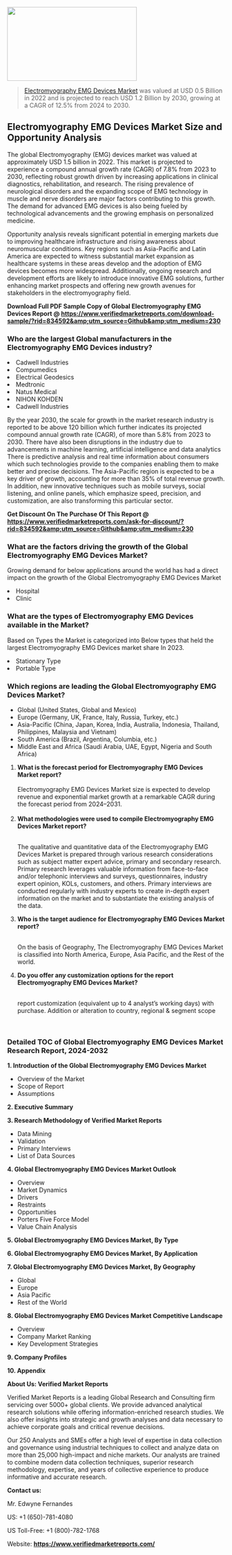 <img src="https://ffe5etoiles.com/wp-content/uploads/2024/12/MST1-300x171.png" alt="" width="300" height="171" class="alignnone size-medium wp-image-20088" /><blockquote><p><p><a href="https://www.verifiedmarketreports.com/download-sample/?rid=834592&utm_source=Github&utm_medium=230" target="_blank">Electromyography EMG Devices Market</a> was valued at USD 0.5 Billion in 2022 and is projected to reach USD 1.2 Billion by 2030, growing at a CAGR of 12.5% from 2024 to 2030.</p></blockquote><p><h2>Electromyography EMG Devices Market Size and Opportunity Analysis</h2><p>The global Electromyography (EMG) devices market was valued at approximately USD 1.5 billion in 2022. This market is projected to experience a compound annual growth rate (CAGR) of 7.8% from 2023 to 2030, reflecting robust growth driven by increasing applications in clinical diagnostics, rehabilitation, and research. The rising prevalence of neurological disorders and the expanding scope of EMG technology in muscle and nerve disorders are major factors contributing to this growth. The demand for advanced EMG devices is also being fueled by technological advancements and the growing emphasis on personalized medicine.</p><p>Opportunity analysis reveals significant potential in emerging markets due to improving healthcare infrastructure and rising awareness about neuromuscular conditions. Key regions such as Asia-Pacific and Latin America are expected to witness substantial market expansion as healthcare systems in these areas develop and the adoption of EMG devices becomes more widespread. Additionally, ongoing research and development efforts are likely to introduce innovative EMG solutions, further enhancing market prospects and offering new growth avenues for stakeholders in the electromyography field.</p></p><p class=""><strong>Download Full PDF Sample Copy of Global Electromyography EMG Devices Report @ <a href="https://www.verifiedmarketreports.com/download-sample/?rid=834592&amp;utm_source=Github&amp;utm_medium=230" target="_blank">https://www.verifiedmarketreports.com/download-sample/?rid=834592&amp;utm_source=Github&amp;utm_medium=230</a></strong></p><h3 id="" class="">Who are the largest Global manufacturers in the Electromyography EMG Devices industry?</h3><p><li>Cadwell Industries</li><li> Compumedics</li><li> Electrical Geodesics</li><li> Medtronic</li><li> Natus Medical</li><li> NIHON KOHDEN</li><li> Cadwell Industries</li></p><div class=""><div class="" dir="" data-message-author-role="" data-message-id="" data-message-model-slug=""><div class=""><div class=""><div class=""><div class="" dir="" data-message-author-role="" data-message-id="" data-message-model-slug=""><div class=""><div class=""><p>By the year 2030, the scale for growth in the market research industry is reported to be above 120 billion which further indicates its projected compound annual growth rate (CAGR), of more than 5.8% from 2023 to 2030. There have also been disruptions in the industry due to advancements in machine learning, artificial intelligence and data analytics There is predictive analysis and real time information about consumers which such technologies provide to the companies enabling them to make better and precise decisions. The Asia-Pacific region is expected to be a key driver of growth, accounting for more than 35% of total revenue growth. In addition, new innovative techniques such as mobile surveys, social listening, and online panels, which emphasize speed, precision, and customization, are also transforming this particular sector.</p><p><strong>Get Discount On The Purchase Of This Report @&nbsp; <a href="https://www.verifiedmarketreports.com/ask-for-discount/?rid=834592&amp;utm_source=Github&amp;utm_medium=230" target="_blank">https://www.verifiedmarketreports.com/ask-for-discount/?rid=834592&amp;utm_source=Github&amp;utm_medium=230</a></strong></p></div></div></div></div></div></div></div></div><h3 id="" class="">What are the factors driving the growth of the Global Electromyography EMG Devices Market?</h3><p id="" class="">Growing demand for below applications around the world has had a direct impact on the growth of the Global Electromyography EMG Devices Market</p><p id="" class=""><li>Hospital</li><li> Clinic</li></p><h3 id="" class="">What are the types of Electromyography EMG Devices available in the Market?</h3><p id="" class="">Based on Types the Market is categorized into Below types that held the largest Electromyography EMG Devices market share In 2023.</p><p id="" class=""><li>Stationary Type</li><li> Portable Type</li></p><h3 id="" class="">Which regions are leading the Global Electromyography EMG Devices Market?</h3><ul><li>Global (United States, Global and Mexico)</li><li>Europe (Germany, UK, France, Italy, Russia, Turkey, etc.)</li><li>Asia-Pacific (China, Japan, Korea, India, Australia, Indonesia, Thailand, Philippines, Malaysia and Vietnam)</li><li>South America (Brazil, Argentina, Columbia, etc.)</li><li>Middle East and Africa (Saudi Arabia, UAE, Egypt, Nigeria and South Africa)</li></ul><p><ol><li><strong>What is the forecast period for Electromyography EMG Devices Market report?<br /></strong><br /><span data-sheets-root="1" data-sheets-value="{&quot;1&quot;:2,&quot;2&quot;:&quot;XXXX size is expected to develop revenue and exponential market growth at a remarkable CAGR during the forecast period from 2024&ndash;2030.&quot;}" data-sheets-userformat="{&quot;2&quot;:12674,&quot;4&quot;:{&quot;1&quot;:2,&quot;2&quot;:16776960},&quot;10&quot;:2,&quot;11&quot;:0,&quot;15&quot;:&quot;Arial&quot;,&quot;16&quot;:12}">Electromyography EMG Devices Market size is expected to develop revenue and exponential market growth at a remarkable CAGR during the forecast period from 2024&ndash;2031.</span><br /><br /></li><li><strong>What methodologies were used to compile Electromyography EMG Devices Market report?<br /><br /></strong><p>The qualitative and quantitative data of the&nbsp;Electromyography EMG Devices Market is prepared through various research considerations such as subject matter expert advice, primary and secondary research. Primary research leverages valuable information from face-to-face and/or telephonic interviews and surveys, questionnaires, industry expert opinion, KOLs, customers, and others. Primary interviews are conducted regularly with industry experts to create in-depth expert information on the market and to substantiate the existing analysis of the data.&nbsp;</p></li><li><strong>Who is the target audience for Electromyography EMG Devices Market report?<br /><br /></strong><p>On the basis of Geography, The&nbsp;Electromyography EMG Devices Market is classified into North America, Europe, Asia Pacific, and the Rest of the world.</p></li><li><strong>Do you offer any customization options for the report Electromyography EMG Devices Market?<br /><br /></strong><p>report customization (equivalent up to 4 analyst&rsquo;s working days) with purchase. Addition or alteration to country, regional &amp; segment scope</p><p>&nbsp;</p></li></ol></p><h3 id="" class="">Detailed TOC of Global Electromyography EMG Devices Market Research Report, 2024-2032</h3><p id="" class=""><strong>1. Introduction of the Global Electromyography EMG Devices Market</strong></p><ul><li>Overview of the Market</li><li>Scope of Report</li><li>Assumptions</li></ul><p id="" class=""><strong>2. Executive Summary</strong></p><p id="" class=""><strong>3. Research Methodology of&nbsp;Verified Market Reports</strong></p><ul><li>Data Mining</li><li>Validation</li><li>Primary Interviews</li><li>List of Data Sources</li></ul><p id="" class=""><strong>4. Global Electromyography EMG Devices Market Outlook</strong></p><ul><li>Overview</li><li>Market Dynamics</li><li>Drivers</li><li>Restraints</li><li>Opportunities</li><li>Porters Five Force Model</li><li>Value Chain Analysis</li></ul><p id="" class=""><strong>5. Global Electromyography EMG Devices Market, By&nbsp;Type</strong></p><p id="" class=""><strong>6. Global Electromyography EMG Devices Market, By Application</strong></p><p id="" class=""><strong>7. Global Electromyography EMG Devices Market, By Geography</strong></p><ul><li>Global</li><li>Europe</li><li>Asia Pacific</li><li>Rest of the World</li></ul><p id="" class=""><strong>8. Global Electromyography EMG Devices Market Competitive Landscape</strong></p><ul><li>Overview</li><li>Company Market Ranking</li><li>Key Development Strategies</li></ul><p id="" class=""><strong>9. Company Profiles</strong></p><p id="" class=""><strong>10. Appendix</strong></p><p id="" class=""><strong>About Us: Verified Market Reports</strong></p><p id="" class="">Verified Market Reports is a leading Global Research and Consulting firm servicing over 5000+ global clients. We provide advanced analytical research solutions while offering information-enriched research studies. We also offer insights into strategic and growth analyses and data necessary to achieve corporate goals and critical revenue decisions.</p><p id="" class="">Our 250 Analysts and SMEs offer a high level of expertise in data collection and governance using industrial techniques to collect and analyze data on more than 25,000 high-impact and niche markets. Our analysts are trained to combine modern data collection techniques, superior research methodology, expertise, and years of collective experience to produce informative and accurate research.</p><p id="" class=""><strong>Contact us:</strong></p><p id="" class="">Mr. Edwyne Fernandes</p><p id="" class="">US: +1 (650)-781-4080</p><p id="" class="">US Toll-Free: +1 (800)-782-1768</p><p id="" class="">Website: <a target="" data-test-app-aware-link=""><strong>https://www.verifiedmarketreports.com/</strong></a></p>
